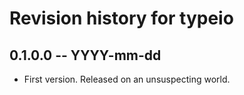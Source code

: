 # Revision history for typeio

## 0.1.0.0  -- YYYY-mm-dd

* First version. Released on an unsuspecting world.
